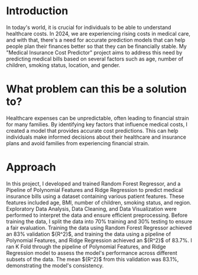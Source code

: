 # Introduction
In today's world, it is crucial for individuals to be able to understand healthcare costs. In 2024, we are experiencing rising costs in medical care, and with that, there's a need for accurate prediction models that can help people plan their finances better so that they can be financially stable. My "Medical Insurance Cost Predictor" project aims to address this need by predicting medical bills based on several factors such as age, number of children, smoking status, location, and gender.

# What problem can this be a solution to?
Healthcare expenses can be unpredictable, often leading to financial strain for many families. By identifying key factors that influence medical costs, I created a model that provides accurate cost predictions. This can help individuals make informed decisions about their healthcare and insurance plans and avoid families from experiencing financial strain.

# Approach
In this project, I developed and trained Random Forest Regressor, and a Pipeline of Polynomial Features and Ridge Regression to predict medical insurance bills using a dataset containing various patient features. These features included age, BMI, number of children, smoking status, and region. Exploratory Data Analysis, Data Cleaning, and Data Visualization were performed to interpret the data and ensure efficient preprocessing. Before training the data, I split the data into 70% training and 30% testing to ensure a fair evaluation. Training the data using Random Forest Regressor achieved an 83% validation $\{R^2}$, and training the data using a pipeline of Polynomial Features, and Ridge Regression achieved an $\{R^2}$ of 83.7%. I ran K Fold through the pipeline of Polynomial Features, and Ridge Regression model to assess the model's performance across different subsets of the data. The mean $\{R^2}$ from this validation was 83.1%, demonstrating the model's consistency.
